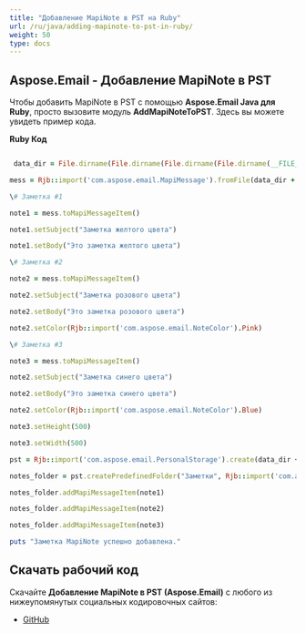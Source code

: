 ```yaml
---
title: "Добавление MapiNote в PST на Ruby"
url: /ru/java/adding-mapinote-to-pst-in-ruby/
weight: 50
type: docs
---
```


## **Aspose.Email - Добавление MapiNote в PST**
Чтобы добавить MapiNote в PST с помощью **Aspose.Email Java для Ruby**, просто вызовите модуль **AddMapiNoteToPST**. Здесь вы можете увидеть пример кода.

**Ruby Код**

``` ruby

 data_dir = File.dirname(File.dirname(File.dirname(File.dirname(__FILE__)))) + '/data/'

mess = Rjb::import('com.aspose.email.MapiMessage').fromFile(data_dir + "MapiNote.msg")

\# Заметка #1

note1 = mess.toMapiMessageItem()

note1.setSubject("Заметка желтого цвета")

note1.setBody("Это заметка желтого цвета")

\# Заметка #2

note2 = mess.toMapiMessageItem()

note2.setSubject("Заметка розового цвета")

note2.setBody("Это заметка розового цвета")

note2.setColor(Rjb::import('com.aspose.email.NoteColor').Pink)

\# Заметка #3

note3 = mess.toMapiMessageItem()

note2.setSubject("Заметка синего цвета")

note2.setBody("Это заметка синего цвета")

note2.setColor(Rjb::import('com.aspose.email.NoteColor').Blue)

note3.setHeight(500)

note3.setWidth(500)

pst = Rjb::import('com.aspose.email.PersonalStorage').create(data_dir + "MapiNoteToPST.pst", Rjb::import('com.aspose.email.FileFormatVersion').Unicode)

notes_folder = pst.createPredefinedFolder("Заметки", Rjb::import('com.aspose.email.StandardIpmFolder').Notes)

notes_folder.addMapiMessageItem(note1)

notes_folder.addMapiMessageItem(note2)

notes_folder.addMapiMessageItem(note3)

puts "Заметка MapiNote успешно добавлена."

```
## **Скачать рабочий код**
Скачайте **Добавление MapiNote в PST (Aspose.Email)** с любого из нижеупомянутых социальных кодировочных сайтов:

- [GitHub](https://github.com/aspose-email/Aspose.Email-for-Java/blob/master/Plugins/Aspose_Email_Java_for_Ruby/lib/asposeemailjava/Outlook/addmapinotetopst.rb)